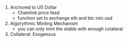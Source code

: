 1. Anchored to US Dollar
    - Chainlink price feed
    - function set to exchange eth and btc into usd
2. Algorythmic Minting Mechanism
    - you can only mint the stable with enough colateral
3. Collateral: Exogenous 